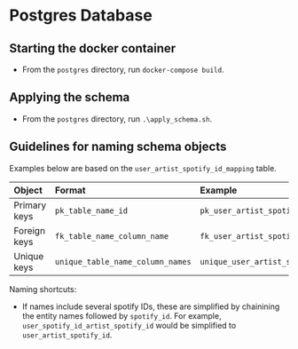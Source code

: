 # Postgres Database

## Starting the docker container
- From the `postgres` directory, run `docker-compose build`.

## Applying the schema
- From the `postgres` directory, run `.\apply_schema.sh`.

## Guidelines for naming schema objects
Examples below are based on the `user_artist_spotify_id_mapping` table.

 Object | Format | Example
 :--- | :--- | :---
 Primary keys | `pk_table_name_id` | `pk_user_artist_spotify_id_mapping_id`
 Foreign keys | `fk_table_name_column_name` | `fk_user_artist_spotify_id_mapping_user_spotify_id`
 Unique keys | `unique_table_name_column_names` | `unique_user_artist_spotify_id_mapping_user_artist_spotify_id`

Naming shortcuts:
- If names include several spotify IDs, these are simplified by chainining the entity names followed by `spotify_id`. For example, `user_spotify_id_artist_spotify_id` would be simplified to `user_artist_spotify_id`.